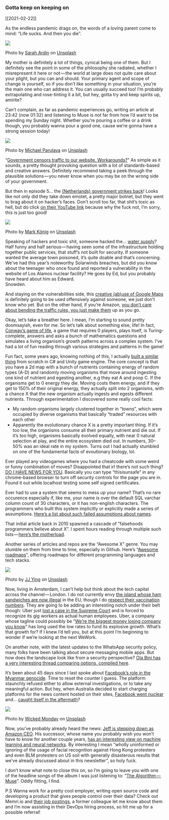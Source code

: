 ### Gotta keep on keeping on

[[2021-02-22]]

As the endless pandemic drags on, the words of a loving parent come to mind: “Life sucks. And then you die”.

![](https://cdn-images-1.medium.com/max/800/0*A-1XN3x7WxXXaty9)

Photo by [Sarah Ardin](https://unsplash.com/@ardentlysarah?utm_source=medium&utm_medium=referral) on [Unsplash](https://unsplash.com?utm_source=medium&utm_medium=referral)

My mother is definitely a lot of things, cynical being one of them. But I definitely see the point in some of the philosophy she radiated, whether I misrepresent it here or not — the world at large does not quite care about your plight, but you can and should. Your primary agent and scope of change is yourself, so if you don’t like something in your situation, you’re the main one who can address it. You can usually succeed too! I’m probably extrapolating and rose-tinting it a bit, but hey, gotta try and keep spirits up, amirite?

Can’t complain, as far as pandemic experiences go, writing an article at 23:42 (now 01:32) and listening to Muse is not far from how I’d want to be spending my Sunday night. Whether you’re pouring a coffee or a drink though, you probably wanna pour a good one, cause we’re gonna have a strong session today!

![](https://cdn-images-1.medium.com/max/800/0*wO8i6tayWSbNJUvV)

Photo by [Michael Parulava](https://unsplash.com/@parulava?utm_source=medium&utm_medium=referral) on [Unsplash](https://unsplash.com?utm_source=medium&utm_medium=referral)

“[Government censors traffic to our website. Workarounds?](https://serverfault.com/questions/1050958/government-censors-https-traffic-to-our-website-workarounds)” As simple as it sounds, a pretty thought provoking question with a lot of standards-based and creative answers. Definitely recommend taking a peek through the plausible solutions — you never know when you may be on the wrong side of your government.

But then in episode 5… the [(Netherlands) government strikes back](https://raidforums.com/Thread-Message-from-the-Netherlands-Police)! Looks like not only did they take down emotet, a pretty major botnet, but they went to brag about it on hacker’s faces. Don’t scroll too far, that shit’s toxic as hell, but do click [on their YouTube link](https://raidforums.com/misc.php?action=safelinks&url=https%3A%2F%2Fyoutu.be%2F24srTBcbslo) because why the fuck not, I’m sorry, this is just too good!

![](https://cdn-images-1.medium.com/max/800/0*2DDN11Bzsn7ckFaT)

Photo by [Mark König](https://unsplash.com/@markkoenig?utm_source=medium&utm_medium=referral) on [Unsplash](https://unsplash.com?utm_source=medium&utm_medium=referral)

Speaking of hackers and toxic shit, someone hacked the… [water supply](https://twitter.com/Bing_Chris/status/1358873543623274499)? Half funny and half serious — having seen some of the infrastructure holding together public services, that stuff’s not built for security. If someone wanted the average town poisoned, it’s quite doable and that’s concerning. We’ve had this year’s noteworthy Solarwinds breaches, but did you know about the teenager who once found and reported a vulnerability in the website of Los Alamos nuclear facility? He goes by Ed, but you probably have heard about him as Edward.   
Snowden.

And staying on the vulnerabilities side, this [creative (ab)use of Google Maps](https://twitter.com/simon_deliver/status/1223569659645112320) is definitely going to be used offensively against someone, we just don’t know who yet. But on the other hand, if you’re Amazon, [you don’t care about bending the traffic rules, you just make them](https://twitter.com/GrimKim/status/1361820493079339008) up as you go.

Okay, let’s take a breather here. I mean, I’m starting to sound pretty doomsayish, even for me. So let’s talk about something else, life! In fact, [Conway’s game of life](https://en.wikipedia.org/wiki/Conway%27s_Game_of_Life), a game that requires 0 players, plays itself, is Turing-complete, answers and asks a bunch of mathematics questions and simulates a living organism’s growth patterns across a complex system. I’ve had a lot of fun reading through various strategies and patterns in the game!

Fun fact, some years ago, knowing nothing of this, I actually [built a similar thing](https://github.com/alkoclick/miniLifeSim) from scratch in C# and Unity game engine. The core concept is that you have a 2d map with a bunch of nutrients containing energy of random types (A-D) and randomly moving organisms that move around ingesting one kind of nutrient and egesting another, e.g they eat A and poop C. If the organisms get to 0 energy they die. Moving costs them energy, and if they get to 150% of their original energy, they actually split into 2 organisms, with a chance X that the new organism actually ingests and egests different nutrients. Through experimentation I discovered some really cool facts:  
- My random organisms largely clustered together in “towns”, which were occupied by diverse organisms that basically “traded” resources with each other  
- Apparently the evolutionary chance X is a pretty important thing. If it’s too low, the organisms consume all their primary nutrient and die out. If it’s too high, organisms basically evolved equally, with near 0 natural selection at play, and the entire ecosystem died out. In numbers, 30–50% was an ideal rate in my system. Turns out I had actually stumbled on one of the fundamental facts of evoutionary biology, lol.

Ever played any videogames where you had a cheatcode with some weird or funny combination of moves? Disappointed that irl there’s not such thing? [DO I HAVE NEWS FOR YOU](https://stackoverflow.com/questions/7580508/getting-chrome-to-accept-self-signed-localhost-certificate/47646463#47646463). Basically you can type “thisisunsafe” in any chrome-based browser to turn off security controls for the page you are in. Found it out while localhost testing some self signed certificates.

Ever had to use a system that seems to mess up your name? That’s no rare occurence especially if, like me, your name is over the default SQL varchar column count of 30 characters, or it has non-english characters. The programmers who built this system implicitly or explicitly made a series of assumptions. [Here’s a list about such failed assumptions about names](https://www.kalzumeus.com/2010/06/17/falsehoods-programmers-believe-about-names/).

That initial article back in 2010 spawned a cascade of “falsehoods programmers believe about X”. I spent hours reading through multiple such lists — [here’s the motherload](https://github.com/kdeldycke/awesome-falsehood).

Another series of articles and repos are the “Awesome X” genre. You may stumble on them from time to time, especially in Github. Here’s “[Awesome roadmaps](https://github.com/liuchong/awesome-roadmaps)”, offering roadmaps for different programming languages and tech stacks.

![](https://cdn-images-1.medium.com/max/800/0*7m13T1NOpQu3K4_6)

Photo by [JJ Ying](https://unsplash.com/@jjying?utm_source=medium&utm_medium=referral) on [Unsplash](https://unsplash.com?utm_source=medium&utm_medium=referral)

Now, living in Amsterdam, I can’t help but think about the tech capital across the channel — London. I do not currently envy [the island whose ham sandwiches are now illegal](https://www.bbc.com/news/world-europe-55622331) in the EU, though I do [respect their vaccination numbers](https://www.statista.com/statistics/1196071/covid-19-vaccination-rate-in-europe-by-country/). They are going to be adding an interesting notch under their belt though: Uber just [lost a case in the Supreme Court](https://www.wired.co.uk/article/uber-loses-gig-economy-case) and is forced to recognize its gig workers as actual human employees. Uber, a company whose tagline could possibly be “[We’re the biggest money losing company you know](https://news.crunchbase.com/news/understanding-uber-loses-money/)” has long used the low rates to fund its explosive growth. What’s that growth for? If I knew I’d tell you, but at this point I’m beginning to wonder if we’re looking at the next WeWork.

On another note, with the latest updates to the WhatsApp security policy, many folks have been talking about secure messaging mobile apps. But how does the landscape look like from a security perspective? [Ola Bini has a very interesting thread comparing options, compiled here](https://threader.app/thread/1351198565230632962).

It’s been about 45 days since I last spoke about [Facebook’s role in the Myanmar genocide](https://time.com/5880118/myanmar-rohingya-genocide-facebook-gambia/). Time to reset the counter I guess. The platform staunchly refused either to allow external investigations, or to take any meaningful action. But hey, when Australia decided to start charging platforms for the news content hosted on their sites, [Facebook went nuclear](https://twitter.com/mathewi/status/1362109514141556740) and… [caught itself in the aftermath](https://twitter.com/AndrewBrownAU/status/1362173723151798276)?

![](https://cdn-images-1.medium.com/max/800/0*jRzrAvHy2zT56ds5)

Photo by [Wicked Monday](https://unsplash.com/@wickedmonday?utm_source=medium&utm_medium=referral) on [Unsplash](https://unsplash.com?utm_source=medium&utm_medium=referral)

Now, you’ve probably already heard the news: [Jeff is stepping down as Amazon CEO](https://www.cnbc.com/2021/02/02/jeff-bezos-to-step-down-as-amazon-ceo-andy-jassy-to-take-over-in-q3.html). His successor, whose name you probably wish you won’t have to know for another couple years, [has an interesting view on machine learning and neural networks](https://twitter.com/alfredwkng/status/1356717392961937413). By interesting I mean “wholly uninformed or ignoring of the usage of facial recognition against Hong Kong protesters and even BLM protesters on US soil with generally disasterous results that we’ve already discussed about in this newsletter”, so holy fuck.

I don’t know what note to close this on, so I’m going to leave you with one of the headline songs of the album I was just listening to: “[The Algorithm — Muse](https://www.youtube.com/watch?v=X8f5RgwY8CI)”. Oddly fitting, I find.

P.S Wanna work for a pretty cool employer, writing open source code and developing a product that gives people control over their data? Check out Memri.io and [their job postings](https://memri.cloud/jobs), a former colleague let me know about them and I’m now assisting in their DevOps hiring process, so hit me up for a possible referral!